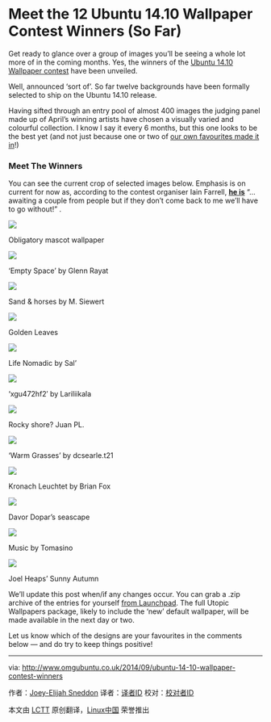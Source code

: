 Meet the 12 Ubuntu 14.10 Wallpaper Contest Winners (So Far)
================================================================================
Get ready to glance over a group of images you’ll be seeing a whole lot more of in the coming months. Yes, the winners of the [Ubuntu 14.10 Wallpaper contest][1] have been unveiled.

Well, announced ‘sort of’. So far twelve backgrounds have been formally selected to ship on the Ubuntu 14.10 release.

Having sifted through an entry pool of almost 400 images the judging panel made up of April’s winning artists have chosen a visually varied and colourful collection. I know I say it every 6 months, but this one looks to be the best yet (and not just because one or two of [our own favourites made it in][2]!)

### Meet The Winners ###

You can see the current crop of selected images below. Emphasis is on current for now as, according to the contest organiser Iain Farrell, [**he is**][3] “…awaiting a couple from people but if they don’t come back to me we’ll have to go without!” .  

![](http://www.omgubuntu.co.uk/wp-content/uploads/2014/09/utopic.jpg)

Obligatory mascot wallpaper

![](http://www.omgubuntu.co.uk/wp-content/uploads/2014/09/Empty-Space-by-Glenn-Rayat.jpg)

&#8216;Empty Space&#8217; by Glenn Rayat

![](http://www.omgubuntu.co.uk/wp-content/uploads/2014/09/Horses-on-sand-dunes-by-Matthias-Siewert.jpg)

Sand &#038; horses by M. Siewert

![](http://www.omgubuntu.co.uk/wp-content/uploads/2014/09/Golden-leaves-by-Mauro-Campanelli.jpg)

Golden Leaves

![](http://www.omgubuntu.co.uk/wp-content/uploads/2014/09/salcantayperu-by-Life-Nomadic.jpg)

Life Nomadic by Sal&#8217;

![](http://www.omgubuntu.co.uk/wp-content/uploads/2014/09/xgu.jpeg)

&#8216;xgu472hf2&#8242; by Lariliikala

![](http://www.omgubuntu.co.uk/wp-content/uploads/2014/09/Redes-de-hilo-by-Juan-Pablo-Lauriente.jpg)

Rocky shore? Juan PL.

![](http://www.omgubuntu.co.uk/wp-content/uploads/2014/09/warm-grass.jpeg)

&#8216;Warm Grasses&#8217; by dcsearle.t21

![](http://www.omgubuntu.co.uk/wp-content/uploads/2014/09/Kronach-leuchtet-2014-by-Brian-Fox.jpg)

Kronach Leuchtet by Brian Fox

![](http://www.omgubuntu.co.uk/wp-content/uploads/2014/09/Night-Seascape-by-Davor-Dopar.jpg)

Davor Dopar&#8217;s seascape

![](http://www.omgubuntu.co.uk/wp-content/uploads/2014/09/Music-tomasino.cz_.jpg)

Music by Tomasino

![](http://www.omgubuntu.co.uk/wp-content/uploads/2014/09/Sunny-Autumn-by-Joel-Heaps.jpg)

Joel Heaps&#8217; Sunny Autumn 

We’ll update this post when/if any changes occur. You can grab a .zip archive of the entries for yourself [from Launchpad][4]. The full Utopic Wallpapers package, likely to include the ‘new’ default wallpaper, will be made available in the next day or two.

Let us know which of the designs are your favourites in the comments below — and do try to keep things positive! 

--------------------------------------------------------------------------------

via: http://www.omgubuntu.co.uk/2014/09/ubuntu-14-10-wallpaper-contest-winners

作者：[Joey-Elijah Sneddon][a]
译者：[译者ID](https://github.com/译者ID)
校对：[校对者ID](https://github.com/校对者ID)

本文由 [LCTT](https://github.com/LCTT/TranslateProject) 原创翻译，[Linux中国](http://linux.cn/) 荣誉推出

[a]:https://plus.google.com/117485690627814051450/?rel=author
[1]:http://www.omgubuntu.co.uk/2014/08/ubuntu-14-10-wallpaper-contest
[2]:http://www.omgubuntu.co.uk/2014/08/best-ubuntu-wallpaper-contest-entries-1410
[3]:https://bugs.launchpad.net/ubuntu/+source/ubuntu-wallpapers/+bug/1354341/comments/2
[4]:https://bugs.launchpad.net/ubuntu/+source/ubuntu-wallpapers/+bug/1354341/+attachment/4199899/+files/14.10%20images.zip